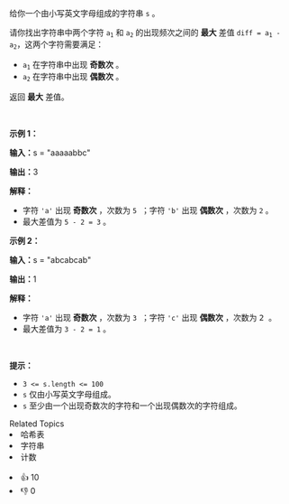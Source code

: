 <p>给你一个由小写英文字母组成的字符串&nbsp;<code>s</code> 。</p>

<p>请你找出字符串中两个字符&nbsp;<code>a<sub>1</sub></code>&nbsp;和&nbsp;<code>a<sub>2</sub></code> 的出现频次之间的 <strong>最大</strong> 差值 <code>diff = a<sub>1</sub>&nbsp;- a<sub>2</sub></code>，这两个字符需要满足：</p>

<ul> 
 <li><code>a<sub>1</sub></code>&nbsp;在字符串中出现 <strong>奇数次</strong> 。</li> 
 <li><code>a<sub>2</sub></code>&nbsp;在字符串中出现 <strong>偶数次</strong>&nbsp;。</li> 
</ul>

<p>返回 <strong>最大</strong> 差值。</p>

<p>&nbsp;</p>

<p><b>示例 1：</b></p>

<div class="example-block"> 
 <p><span class="example-io"><b>输入：</b>s = "aaaaabbc"</span></p> 
</div>

<p><b>输出：</b>3</p>

<p><b>解释：</b></p>

<ul> 
 <li>字符&nbsp;<code>'a'</code>&nbsp;出现 <strong>奇数次</strong>&nbsp;，次数为&nbsp;<code><font face="monospace">5</font></code><font face="monospace"> ；字符</font>&nbsp;<code>'b'</code>&nbsp;出现 <strong>偶数次</strong> ，次数为&nbsp;<code><font face="monospace">2</font></code>&nbsp;。</li> 
 <li>最大差值为&nbsp;<code>5 - 2 = 3</code>&nbsp;。</li> 
</ul>

<p><b>示例 2：</b></p>

<div class="example-block"> 
 <p><span class="example-io"><b>输入：</b>s = "abcabcab"</span></p> 
</div>

<p><b>输出：</b>1</p>

<p><b>解释：</b></p>

<ul> 
 <li>字符&nbsp;<code>'a'</code>&nbsp;出现 <strong>奇数次</strong>&nbsp;，次数为&nbsp;<code><font face="monospace">3</font></code><font face="monospace"> ；字符</font>&nbsp;<code>'c'</code>&nbsp;出现 <strong>偶数次</strong>&nbsp;，次数为&nbsp;<font face="monospace">2 。</font></li> 
 <li>最大差值为&nbsp;<code>3 - 2 = 1</code> 。</li> 
</ul>

<p>&nbsp;</p>

<p><b>提示：</b></p>

<ul> 
 <li><code>3 &lt;= s.length &lt;= 100</code></li> 
 <li><code>s</code>&nbsp;仅由小写英文字母组成。</li> 
 <li><code>s</code>&nbsp;至少由一个出现奇数次的字符和一个出现偶数次的字符组成。</li> 
</ul>

<div><div>Related Topics</div><div><li>哈希表</li><li>字符串</li><li>计数</li></div></div><br><div><li>👍 10</li><li>👎 0</li></div>